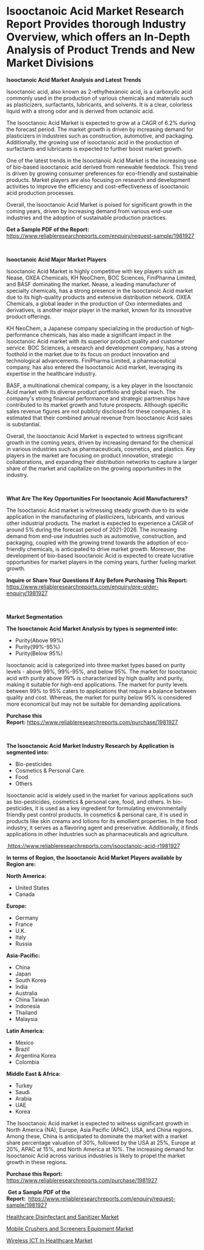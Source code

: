 <p><h1>Isooctanoic Acid Market Research Report Provides thorough Industry Overview, which offers an In-Depth Analysis of Product Trends and New Market Divisions</h1></p><p><strong>Isooctanoic Acid Market Analysis and Latest Trends</strong></p>
<p><p>Isooctanoic acid, also known as 2-ethylhexanoic acid, is a carboxylic acid commonly used in the production of various chemicals and materials such as plasticizers, surfactants, lubricants, and solvents. It is a clear, colorless liquid with a strong odor and is derived from octanoic acid.</p><p>The Isooctanoic Acid Market is expected to grow at a CAGR of 6.2% during the forecast period. The market growth is driven by increasing demand for plasticizers in industries such as construction, automotive, and packaging. Additionally, the growing use of isooctanoic acid in the production of surfactants and lubricants is expected to further boost market growth.</p><p>One of the latest trends in the Isooctanoic Acid Market is the increasing use of bio-based isooctanoic acid derived from renewable feedstock. This trend is driven by growing consumer preferences for eco-friendly and sustainable products. Market players are also focusing on research and development activities to improve the efficiency and cost-effectiveness of isooctanoic acid production processes.</p><p>Overall, the Isooctanoic Acid Market is poised for significant growth in the coming years, driven by increasing demand from various end-use industries and the adoption of sustainable production practices.</p></p>
<p><strong>Get a Sample PDF of the Report:&nbsp;</strong> <a href="https://www.reliableresearchreports.com/enquiry/request-sample/1981927">https://www.reliableresearchreports.com/enquiry/request-sample/1981927</a></p>
<p>&nbsp;</p>
<p><strong>Isooctanoic Acid Major Market Players</strong></p>
<p><p>Isooctanoic Acid Market is highly competitive with key players such as Nease, OXEA Chemicals, KH NeoChem, BOC Sciences, FiniPharma Limited, and BASF dominating the market. Nease, a leading manufacturer of specialty chemicals, has a strong presence in the Isooctanoic Acid market due to its high-quality products and extensive distribution network. OXEA Chemicals, a global leader in the production of Oxo intermediates and derivatives, is another major player in the market, known for its innovative product offerings.</p><p>KH NeoChem, a Japanese company specializing in the production of high-performance chemicals, has also made a significant impact in the Isooctanoic Acid market with its superior product quality and customer service. BOC Sciences, a research and development company, has a strong foothold in the market due to its focus on product innovation and technological advancements. FiniPharma Limited, a pharmaceutical company, has also entered the Isooctanoic Acid market, leveraging its expertise in the healthcare industry.</p><p>BASF, a multinational chemical company, is a key player in the Isooctanoic Acid market with its diverse product portfolio and global reach. The company's strong financial performance and strategic partnerships have contributed to its market growth and future prospects. Although specific sales revenue figures are not publicly disclosed for these companies, it is estimated that their combined annual revenue from Isooctanoic Acid sales is substantial.</p><p>Overall, the Isooctanoic Acid Market is expected to witness significant growth in the coming years, driven by increasing demand for the chemical in various industries such as pharmaceuticals, cosmetics, and plastics. Key players in the market are focusing on product innovation, strategic collaborations, and expanding their distribution networks to capture a larger share of the market and capitalize on the growing opportunities in the industry.</p></p>
<p>&nbsp;</p>
<p><strong>What Are The Key Opportunities For Isooctanoic Acid Manufacturers?</strong></p>
<p><p>The Isooctanoic Acid market is witnessing steady growth due to its wide application in the manufacturing of plasticizers, lubricants, and various other industrial products. The market is expected to experience a CAGR of around 5% during the forecast period of 2021-2026. The increasing demand from end-use industries such as automotive, construction, and packaging, coupled with the growing trend towards the adoption of eco-friendly chemicals, is anticipated to drive market growth. Moreover, the development of bio-based Isooctanoic Acid is expected to create lucrative opportunities for market players in the coming years, further fueling market growth.</p></p>
<p><strong>Inquire or Share Your Questions If Any Before Purchasing This Report:</strong> <a href="https://www.reliableresearchreports.com/enquiry/pre-order-enquiry/1981927">https://www.reliableresearchreports.com/enquiry/pre-order-enquiry/1981927</a></p>
<p>&nbsp;</p>
<p><strong>Market Segmentation</strong></p>
<p><strong>The Isooctanoic Acid Market Analysis by types is segmented into:</strong></p>
<p><ul><li>Purity(Above 99%)</li><li>Purity(99%-95%)</li><li>Purity(Below 95%)</li></ul></p>
<p><p>Isooctanoic acid is categorized into three market types based on purity levels - above 99%, 99%-95%, and below 95%. The market for Isooctanoic acid with purity above 99% is characterized by high quality and purity, making it suitable for high-end applications. The market for purity levels between 99% to 95% caters to applications that require a balance between quality and cost. Whereas, the market for purity below 95% is considered more economical but may not be suitable for demanding applications.</p></p>
<p><strong>Purchase this Report:&nbsp;</strong><a href="https://www.reliableresearchreports.com/purchase/1981927">https://www.reliableresearchreports.com/purchase/1981927</a></p>
<p>&nbsp;</p>
<p><strong>The Isooctanoic Acid Market Industry Research by Application is segmented into:</strong></p>
<p><ul><li>Bio-pesticides</li><li>Cosmetics & Personal Care</li><li>Food</li><li>Others</li></ul></p>
<p><p>Isooctanoic acid is widely used in the market for various applications such as bio-pesticides, cosmetics & personal care, food, and others. In bio-pesticides, it is used as a key ingredient for formulating environmentally friendly pest control products. In cosmetics & personal care, it is used in products like skin creams and lotions for its emollient properties. In the food industry, it serves as a flavoring agent and preservative. Additionally, it finds applications in other industries such as pharmaceuticals and agriculture.</p></p>
<p><a href="https://www.reliableresearchreports.com/isooctanoic-acid-r1981927">&nbsp;https://www.reliableresearchreports.com/isooctanoic-acid-r1981927</a></p>
<p><strong>In terms of Region, the Isooctanoic Acid Market Players available by Region are:</strong></p>
<p>
    <p> <strong> North America: </strong>
        <ul>
            <li>United States</li>
            <li>Canada</li>
        </ul>
        </p> 
    <p> <strong> Europe: </strong>
        <ul>
            <li>Germany</li>
            <li>France</li>
            <li>U.K.</li>
            <li>Italy</li>
            <li>Russia</li>
        </ul>
        </p> 
    <p> <strong> Asia-Pacific: </strong>
        <ul>
            <li>China</li>
            <li>Japan</li>
            <li>South Korea</li>
            <li>India</li>
            <li>Australia</li>
            <li>China Taiwan</li>
            <li>Indonesia</li>
            <li>Thailand</li>
            <li>Malaysia</li>
        </ul>
        </p> 
    <p> <strong> Latin America: </strong>
        <ul>
            <li>Mexico</li>
            <li>Brazil</li>
            <li>Argentina Korea</li>
            <li>Colombia</li>
        </ul>
        </p> 
    <p> <strong> Middle East & Africa: </strong>
        <ul>
            <li>Turkey</li>
            <li>Saudi</li>
            <li>Arabia</li>
            <li>UAE</li>
            <li>Korea</li>
        </ul>
    </p>
    </p>
<p><p>The Isooctanoic Acid market is expected to witness significant growth in North America (NA), Europe, Asia Pacific (APAC), USA, and China regions. Among these, China is anticipated to dominate the market with a market share percentage valuation of 30%, followed by the USA at 25%, Europe at 20%, APAC at 15%, and North America at 10%. The increasing demand for Isooctanoic Acid across various industries is likely to propel the market growth in these regions.</p></p>
<p><strong>Purchase this Report: </strong><a href="https://www.reliableresearchreports.com/purchase/1981927">https://www.reliableresearchreports.com/purchase/1981927</a></p>
<p>&nbsp;<strong>Get a Sample PDF of the Report:&nbsp;&nbsp;</strong><a href="https://www.reliableresearchreports.com/enquiry/request-sample/1981927">https://www.reliableresearchreports.com/enquiry/request-sample/1981927</a></p>
<p><strong></strong></p>
<p><p><a href="https://github.com/Alonsoolds3wq1d81czn8rbol/Market-Research-Report-List-3/blob/main/healthcare-disinfectant-and-sanitizer-market.md">Healthcare Disinfectant and Sanitizer Market</a></p><p><a href="https://github.com/yemakinde/Market-Research-Report-List-3/blob/main/mobile-crushers-and-screeners-equipment-market.md">Mobile Crushers and Screeners Equipment Market</a></p><p><a href="https://github.com/KeeganBarrows2023/Market-Research-Report-List-2/blob/main/wireless-ict-in-healthcare-market.md">Wireless ICT In Healthcare Market</a></p></p>